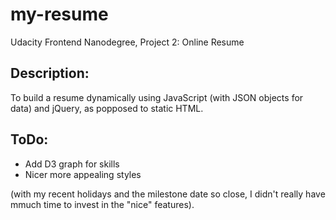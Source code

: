 # my-resume

Udacity Frontend Nanodegree, Project 2: Online Resume

## Description:

To build a resume dynamically using JavaScript (with JSON objects for data) and jQuery, as popposed to static HTML.


## ToDo:

* Add D3 graph for skills
* Nicer more appealing styles

(with my recent holidays and the milestone date so close, I didn't really have mmuch time to invest in the "nice" features).
